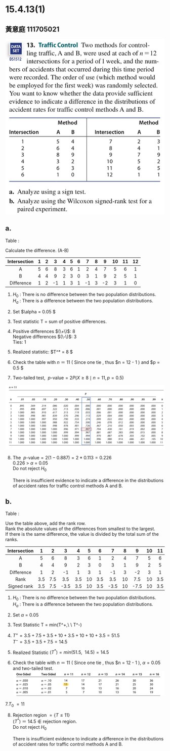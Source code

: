 # 15.4.13(1) 
## 黃意庭 111705021

![image](https://github.com/HWTeng-Course/202402-Statistics/blob/f638695a70f7409b0d6815f9ad9497c4cccdee1a/Images/15.4.13(2).JPG)


## a.


Table :

Calculate the difference. (A-B)

| Intersection |  1  |  2  |  3  |  4  |  5  |  6  |  7  |  8  |  9  |  10  |  11  |  12  |
| :----------: | :-: | :-: | :-: | :-: | :-: | :-: | :-: | :-: | :-: | :--: | :--: | :--: |
| A            | 5   | 6   | 8   | 3   | 6   | 1   | 2   | 4   | 7   | 5    | 6    | 1    |
| B            | 4   | 4   | 9   | 2   | 3   | 0   | 3   | 1   | 9   | 2    | 5    | 1    |
| Difference   | 1   | 2   | -1  | 1   | 3   | 1   | -1  | 3   | -2  | 3    | 1    | 0    |


1. $H_0$ : There is no difference between the two population distributions. <br>
   $H_a$ : There is a difference between the two population distributions.

2. Set $\alpha = 0.05 $

3. Test statistic T = sum of positive differences.

4.  Positive differences $(\+\)$: 8 <br>
    Negative differences $(\-\)$: 3 <br>
    Ties: 1

5. Realized statistic: $T^* = 8 $

6. Check the table with $n$ ＝ 11 ( Since one tie , thus $n = 12 - 1 ) and $p = 0.5 $

8. Two-tailed test, $\ p\text{-value} = 2 P(X \geq 8 \mid n = 11, p = 0.5)$

![image](https://github.com/HWTeng-Course/202402-Statistics/blob/138abdfdbd7fc49dfb9f5764c236b89f6feb9d24/Images/n%3D11.jpeg)
 
8. The $\ p\text{-value} = 2(1 - 0.887) = 2 * 0.113 = 0.226$ <br>
   0.226 > $\alpha$ = 0.05 <br>
   Do not reject $H_0$ <br><br>
   There is insufficient evidence to indicate a difference in the distributions of accident rates for traffic control methods A and B.



## b.


Table :

Use the table above, add the rank row. <br>
Rank the absolute values of the differences from smallest to the largest. <br>
If there is the same difference, the value is divided by the total sum of the ranks. 

| Intersection |  1  |  2  |  3  |  4  |  5  |  6  |  7  |  8  |  9  |  10  |  11  |  12  |
| :----------: | :-: | :-: | :-: | :-: | :-: | :-: | :-: | :-: | :-: | :--: | :--: | :--: |
| A            | 5   | 6   | 8   | 3   | 6   | 1   | 2   | 4   | 7   | 5    | 6    | 1    |
| B            | 4   | 4   | 9   | 2   | 3   | 0   | 3   | 1   | 9   | 2    | 5    | 1    |
| Difference   | 1   | 2   | -1  | 1   | 3   | 1   | -1  | 3   | -2  | 3    | 1    | 0    |
| Rank         | 3.5 | 7.5 | 3.5 | 3.5 | 10  | 3.5 | 3.5 | 10  | 7.5 | 10   | 3.5  |      |
| Signed rank  | 3.5 | 7.5 | -3.5| 3.5 | 10  | 3.5 |-3.5 | 10  |-7.5 | 10   | 3.5  |      |


  
1. $H_0$ : There is no difference between the two population distributions. <br>
   $H_a$ : There is a difference between the two population distributions.

2. Set $\alpha$ = 0.05

3. Test Statistic T = min(T^+,\ \ T^-)

4. $T^+ = 3.5 + 7.5 + 3.5 + 10 + 3.5 + 10 + 10 + 3.5 = 51.5$ <br>
   $T^- = 3.5 + 3.5 + 7.5 = 14.5$ 

5. Realized Statistic $(T^*) = min(51.5,\ \ 14.5)= 14.5$

6. Check the table with $n$ ＝ 11 ( Since one tie , thus $n = 12 - 1 ), $\alpha = 0.05$ and two-tailed test.<br>
   ![image](https://github.com/HWTeng-Course/202402-Statistics/blob/ad7c77ea584eef095db92553f3e1f12cc9d1cc55/Images/n%3D11-16.jpg) 

7.$T_0$ $= 11$ 

8. Rejection region $`= \{T \leq 11\}`$ <br>
   $(T^*)$ ＝ 14.5 $\notin$ rejection region. <br>
   Do not reject $H_0$ <br><br>
   There is insufficient evidence to indicate a difference in the distributions of accident rates for traffic control methods A and B.
